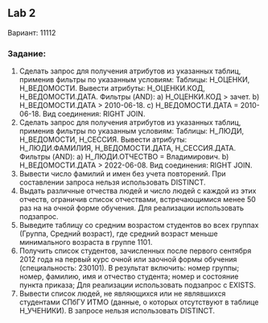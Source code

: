 ## Lab 2
Вариант: 11112
### Задание:
1. Сделать запрос для получения атрибутов из указанных таблиц, применив фильтры по указанным условиям:
  Таблицы: Н_ОЦЕНКИ, Н_ВЕДОМОСТИ.
  Вывести атрибуты: Н_ОЦЕНКИ.КОД, Н_ВЕДОМОСТИ.ДАТА.
  Фильтры (AND): 
  a) Н_ОЦЕНКИ.КОД > зачет.
  b) Н_ВЕДОМОСТИ.ДАТА > 2010-06-18.
  c) Н_ВЕДОМОСТИ.ДАТА = 2010-06-18.
  Вид соединения: RIGHT JOIN.
2. Сделать запрос для получения атрибутов из указанных таблиц, применив фильтры по указанным условиям:
  Таблицы: Н_ЛЮДИ, Н_ВЕДОМОСТИ, Н_СЕССИЯ.
  Вывести атрибуты: Н_ЛЮДИ.ФАМИЛИЯ, Н_ВЕДОМОСТИ.ДАТА, Н_СЕССИЯ.ДАТА.
  Фильтры (AND): 
  a) Н_ЛЮДИ.ОТЧЕСТВО = Владимирович.
  b) Н_ВЕДОМОСТИ.ДАТА > 2022-06-08.
  Вид соединения: RIGHT JOIN.
3. Вывести число фамилий и имен без учета повторений.
  При составлении запроса нельзя использовать DISTINCT.
4. Выдать различные отчества людей и число людей с каждой из этих отчеств, ограничив список отчествами, встречающимися менее 50 раз на на очной форме обучения.
    Для реализации использовать подзапрос.
5. Выведите таблицу со средним возрастом студентов во всех группах (Группа, Средний возраст), где средний возраст меньше минимального возраста в группе 1101.
6. Получить список студентов, зачисленных после первого сентября 2012 года на первый курс очной или заочной формы обучения (специальность: 230101). В результат включить:
  номер группы;
  номер, фамилию, имя и отчество студента;
  номер и состояние пункта приказа;
  Для реализации использовать подзапрос с EXISTS.
7. Вывести список людей, не являющихся или не являвшихся студентами СПбГУ ИТМО (данные, о которых отсутствуют в таблице Н_УЧЕНИКИ). В запросе нельзя использовать DISTINCT.
